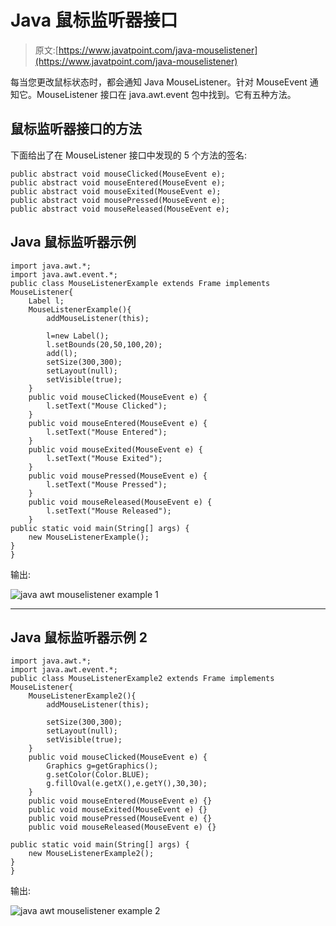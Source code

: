 # Java 鼠标监听器接口

> 原文:[https://www.javatpoint.com/java-mouselistener](https://www.javatpoint.com/java-mouselistener)

每当您更改鼠标状态时，都会通知 Java MouseListener。针对 MouseEvent 通知它。MouseListener 接口在 java.awt.event 包中找到。它有五种方法。

## 鼠标监听器接口的方法

下面给出了在 MouseListener 接口中发现的 5 个方法的签名:

```
public abstract void mouseClicked(MouseEvent e);
public abstract void mouseEntered(MouseEvent e);
public abstract void mouseExited(MouseEvent e);
public abstract void mousePressed(MouseEvent e);
public abstract void mouseReleased(MouseEvent e);

```

## Java 鼠标监听器示例

```
import java.awt.*;
import java.awt.event.*;
public class MouseListenerExample extends Frame implements MouseListener{
	Label l;
	MouseListenerExample(){
		addMouseListener(this);

		l=new Label();
		l.setBounds(20,50,100,20);
		add(l);
		setSize(300,300);
		setLayout(null);
		setVisible(true);
	}
	public void mouseClicked(MouseEvent e) {
		l.setText("Mouse Clicked");
	}
	public void mouseEntered(MouseEvent e) {
		l.setText("Mouse Entered");
	}
	public void mouseExited(MouseEvent e) {
		l.setText("Mouse Exited");
	}
	public void mousePressed(MouseEvent e) {
		l.setText("Mouse Pressed");
	}
	public void mouseReleased(MouseEvent e) {
		l.setText("Mouse Released");
	}
public static void main(String[] args) {
	new MouseListenerExample();
}
}

```

输出:

![java awt mouselistener example 1](../Images/58126952d598f4f8daf780c61bbc59ea.png)

* * *

## Java 鼠标监听器示例 2

```
import java.awt.*;
import java.awt.event.*;
public class MouseListenerExample2 extends Frame implements MouseListener{
	MouseListenerExample2(){
		addMouseListener(this);

		setSize(300,300);
		setLayout(null);
		setVisible(true);
	}
	public void mouseClicked(MouseEvent e) {
		Graphics g=getGraphics();
		g.setColor(Color.BLUE);
		g.fillOval(e.getX(),e.getY(),30,30);
	}
	public void mouseEntered(MouseEvent e) {}
	public void mouseExited(MouseEvent e) {}
	public void mousePressed(MouseEvent e) {}
	public void mouseReleased(MouseEvent e) {}

public static void main(String[] args) {
	new MouseListenerExample2();
}
}

```

输出:

![java awt mouselistener example 2](../Images/7cf883277f83b5a649a386c75e0a27b5.png)